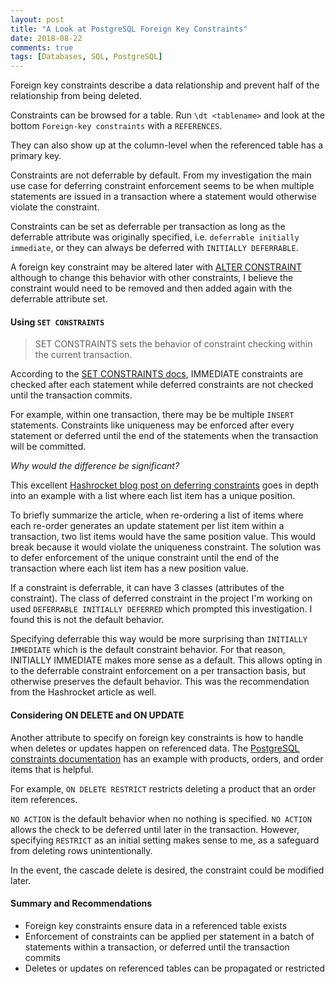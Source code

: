 ```yaml
---
layout: post
title: "A Look at PostgreSQL Foreign Key Constraints"
date: 2018-08-22
comments: true
tags: [Databases, SQL, PostgreSQL]
---
```


Foreign key constraints describe a data relationship and prevent half of the relationship from being deleted.

Constraints can be browsed for a table. Run `\dt <tablename>` and look at the bottom `Foreign-key constraints` with a `REFERENCES`.

They can also show up at the column-level when the referenced table has a primary key.

Constraints are not deferrable by default. From my investigation the main use case for deferring constraint enforcement seems to be when multiple statements are issued in a transaction where a statement would otherwise violate the constraint.

Constraints can be set as deferrable per transaction as long as the deferrable attribute was originally specified, i.e. `deferrable initially immediate`, or they can always be deferred with `INITIALLY DEFERRABLE`.

A foreign key constraint may be altered later with [ALTER CONSTRAINT](https://www.postgresql.org/docs/9.4/static/sql-altertable.html) although to change this behavior with other constraints, I believe the constraint would need to be removed and then added again with the deferrable attribute set.

#### Using `SET CONSTRAINTS`

> SET CONSTRAINTS sets the behavior of constraint checking within the current transaction.

According to the [SET CONSTRAINTS docs](https://www.postgresql.org/docs/9.1/static/sql-set-constraints.html), IMMEDIATE constraints are checked after each statement while deferred constraints are not checked until the transaction commits.

For example, within one transaction, there may be be multiple `INSERT` statements. Constraints like uniqueness may be enforced after every statement or deferred until the end of the statements when the transaction will be committed.

*Why would the difference be significant?*

This excellent [Hashrocket blog post on deferring constraints](https://hashrocket.com/blog/posts/deferring-database-constraints) goes in depth into an example with a list where each list item has a unique position.

To briefly summarize the article, when re-ordering a list of items where each re-order generates an update statement per list item within a transaction, two list items would have the same position value. This would break because it would violate the uniqueness constraint. The solution was to defer enforcement of the unique constraint until the end of the transaction where each list item has a new position value.

If a constraint is deferrable, it can have 3 classes (attributes of the constraint). The class of deferred constraint in the project I'm working on used `DEFERRABLE INITIALLY DEFERRED` which prompted this investigation. I found this is not the default behavior.

Specifying deferrable this way would be more surprising than `INITIALLY IMMEDIATE` which is the default constraint behavior. For that reason, INITIALLY IMMEDIATE makes more sense as a default. This allows opting in to the deferrable constraint enforcement on a per transaction basis, but otherwise preserves the default behavior. This was the recommendation from the Hashrocket article as well.

#### Considering ON DELETE and ON UPDATE

Another attribute to specify on foreign key constraints is how to handle when deletes or updates happen on referenced data. The [PostgreSQL constraints documentation](https://www.postgresql.org/docs/9.5/static/ddl-constraints.html) has an example with products, orders, and order items that is helpful.

For example, `ON DELETE RESTRICT` restricts deleting a product that an order item references.

`NO ACTION` is the default behavior when no nothing is specified. `NO ACTION` allows the check to be deferred until later in the transaction. However, specifying `RESTRICT` as an initial setting makes sense to me, as a safeguard from deleting rows unintentionally.

In the event, the cascade delete is desired, the constraint could be modified later.


#### Summary and Recommendations

 * Foreign key constraints ensure data in a referenced table exists
 * Enforcement of constraints can be applied per statement in a batch of statements within a transaction, or deferred until the transaction commits
 * Deletes or updates on referenced tables can be propagated or restricted
